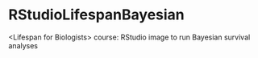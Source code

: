 # RStudioLifespanBayesian
&lt;Lifespan for Biologists> course: RStudio image to run Bayesian survival analyses 
